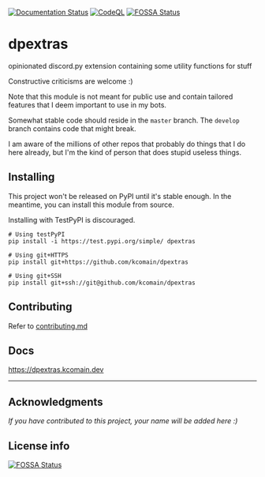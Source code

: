 [![Documentation Status](https://readthedocs.org/projects/dpextras/badge/?version=latest)](http://dpextras.kcomain.dev/en/latest/?badge=latest)
[![CodeQL](https://github.com/kcomain/dpextras/actions/workflows/codeql-analysis.yml/badge.svg)](https://github.com/kcomain/dpextras/actions/workflows/codeql-analysis.yml)
[![FOSSA Status](https://app.fossa.com/api/projects/git%2Bgithub.com%2Fkcomain%2Fdpextras.svg?type=shield)](https://app.fossa.com/projects/git%2Bgithub.com%2Fkcomain%2Fdpextras?ref=badge_shield)

# dpextras
opinionated discord.py extension containing some utility functions for stuff

Constructive criticisms are welcome :)

Note that this module is not meant for public use and contain tailored features that I deem important to use in my bots.

Somewhat stable code should reside in the `master` branch. The `develop` branch contains code that might break.

I am aware of the millions of other repos that probably do things that I do here already, but I'm the kind of person
that does stupid useless things.

## Installing
This project won't be released on PyPI until it's stable enough. In the meantime, you can install this module from 
source.

Installing with TestPyPI is discouraged.

```shell
# Using testPyPI
pip install -i https://test.pypi.org/simple/ dpextras

# Using git+HTTPS
pip install git+https://github.com/kcomain/dpextras

# Using git+SSH
pip install git+ssh://git@github.com/kcomain/dpextras
```

## Contributing
Refer to [contributing.md](./contributing.md)

## Docs
https://dpextras.kcomain.dev
<hr>

## Acknowledgments 
*If you have contributed to this project, your name will be added here :)*


## License info
[![FOSSA Status](https://app.fossa.com/api/projects/git%2Bgithub.com%2Fkcomain%2Fdpextras.svg?type=large)](https://app.fossa.com/projects/git%2Bgithub.com%2Fkcomain%2Fdpextras?ref=badge_large)
